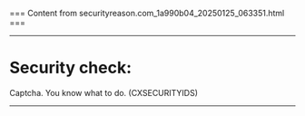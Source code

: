 === Content from securityreason.com_1a990b04_20250125_063351.html ===


---

# Security check:

Captcha. You know what to do. (CXSECURITYIDS)

---


